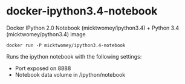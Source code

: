 docker-ipython3.4-notebook
==========================

Docker IPython 2.0 Notebook (micktwomey/ipython3.4) + Python 3.4 (micktwomey/python3.4) image

    docker run -P micktwomey/ipython3.4-notebook

Runs the ipython notebook with the following settings:

- Port exposed on 8888
- Notebook data volume in /ipython/notebook
